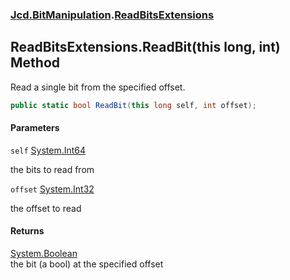 ### [Jcd.BitManipulation](Jcd.BitManipulation.md 'Jcd.BitManipulation').[ReadBitsExtensions](Jcd.BitManipulation.ReadBitsExtensions.md 'Jcd.BitManipulation.ReadBitsExtensions')

## ReadBitsExtensions.ReadBit(this long, int) Method

Read a single bit from the specified offset.

```csharp
public static bool ReadBit(this long self, int offset);
```
#### Parameters

<a name='Jcd.BitManipulation.ReadBitsExtensions.ReadBit(thislong,int).self'></a>

`self` [System.Int64](https://docs.microsoft.com/en-us/dotnet/api/System.Int64 'System.Int64')

the bits to read from

<a name='Jcd.BitManipulation.ReadBitsExtensions.ReadBit(thislong,int).offset'></a>

`offset` [System.Int32](https://docs.microsoft.com/en-us/dotnet/api/System.Int32 'System.Int32')

the offset to read

#### Returns
[System.Boolean](https://docs.microsoft.com/en-us/dotnet/api/System.Boolean 'System.Boolean')  
the bit (a bool) at the specified offset